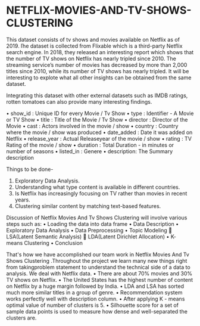 # NETFLIX-MOVIES-AND-TV-SHOWS-CLUSTERING

This dataset consists of tv shows and movies available on Netflix as of 2019. ľhe dataset is collected from Flixable which is a third-party Netflix search engine.
In 2018, they released an interesting report which shows that the number of TV shows on Netflix has nearly tripled since 2010. The streaming service’s number of movies has decreased by more than 2,000 titles since 2010, while its number of TV shows has nearly tripled. It will be interesting to explote what all other insights can be obtained from the same dataset.

Integrating this dataset with other external datasets such as IMDB ratings,  rotten tomatoes can also provide many interesting findings.

•	show_id : Unique ID for every Movie / Tv Show
•	type : Identifier - A Movie or TV Show
•	title : Title of the Movie / Tv Show
•	director : Director of the Movie
•	cast : Actors involved in the movie / show
•	country : Country where the movie / show was produced
•	date_added : Date it was added on Netflix
•	release_year : Actual Releaseyear of the movie / show
•	rating : TV Rating of the movie / show
•	duration : Total Duration - in minutes or number of seasons
•	listed_in : Genere
•	description: The Summary description


Things to be done-
1.	Exploratory Data Analysis.
2.	Understanding what type content is available in different countries.
3.	Is Netflix has increasingly focusing on TV rather than movies in recent years.
4.	Clustering similar content by matching text-based features.
 

Discussion of Netflix Movies And Tv Shows Clustering will involve various steps such as:
•	Loading the data into data frame
•	Data Description
•	Exploratory Data Analysis
•	Data Preprocessing
•	Topic Modeling 
	LSA(Latent Semantic Analysis)
	LDA(Latent Dirichlet Allocation)
•	K- means Clustering
•	Conclusion

That's how we have accomplished our team work in Netflix Movies And Tv Shows Clustering .Throughout the project we learn many new things right from takingproblem statement to understand the technical side of a data to analysis. We deal with Netflix data.
•	There are about 70% movies and 30% TV shows on Netflix.
•	The United States has the highest number of content on Netflix by a huge margin followed by India.
•	LDA and LSA has sorted much more similar titles in a group of genre.
•	Recommendation system works perfectly well with description column.
•	After applying K - means optimal value of number of clusters is 5.
•	Silhouette score for a set of sample data points is used to measure how dense and well-separated the clusters are.

